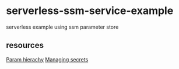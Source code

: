 # serverless-ssm-service-example
serverless example using ssm parameter store

## resources

[Param hierachy](https://docs.aws.amazon.com/systems-manager/latest/userguide/sysman-paramstore-su-organize.html)
[Managing secrets](https://serverless.com/blog/serverless-secrets-api-keys/)
